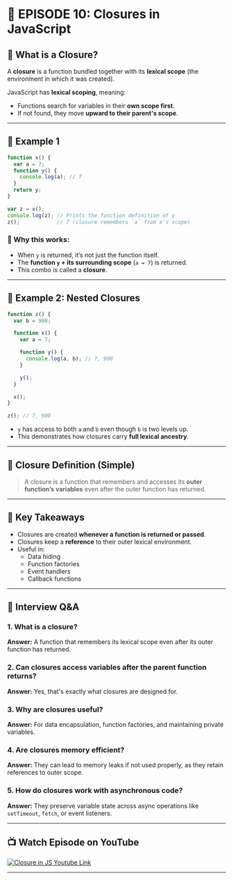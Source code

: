 # 📘 EPISODE 10: Closures in JavaScript

## 🔐 What is a Closure?

A **closure** is a function bundled together with its **lexical scope** (the environment in which it was created).

JavaScript has **lexical scoping**, meaning:
- Functions search for variables in their **own scope first**.
- If not found, they move **upward to their parent's scope**.

---

## 🧪 Example 1

```js
function x() {
  var a = 7;
  function y() {
    console.log(a); // 7
  }
  return y;
}

var z = x();
console.log(z); // Prints the function definition of y
z();            // 7 (closure remembers `a` from x's scope)
```

### 🧠 Why this works:
- When `y` is returned, it’s not just the function itself.
- The **function `y` + its surrounding scope** (`a = 7`) is returned.
- This combo is called a **closure**.

---

## 🧪 Example 2: Nested Closures

```js
function z() {
  var b = 900;

  function x() {
    var a = 7;

    function y() {
      console.log(a, b); // 7, 900
    }

    y();
  }

  x();
}

z(); // 7, 900
```

- `y` has access to both `a` and `b` even though `b` is two levels up.
- This demonstrates how closures carry **full lexical ancestry**.

---

## 💬 Closure Definition (Simple)

> A closure is a function that remembers and accesses its **outer function’s variables** even after the outer function has returned.

---

## 🎯 Key Takeaways

- Closures are created **whenever a function is returned or passed**.
- Closures keep a **reference** to their outer lexical environment.
- Useful in:
  - Data hiding
  - Function factories
  - Event handlers
  - Callback functions

---

## 💬 Interview Q&A

### 1. What is a closure?
**Answer:** A function that remembers its lexical scope even after its outer function has returned.

### 2. Can closures access variables after the parent function returns?
**Answer:** Yes, that's exactly what closures are designed for.

### 3. Why are closures useful?
**Answer:** For data encapsulation, function factories, and maintaining private variables.

### 4. Are closures memory efficient?
**Answer:** They can lead to memory leaks if not used properly, as they retain references to outer scope.

### 5. How do closures work with asynchronous code?
**Answer:** They preserve variable state across async operations like `setTimeout`, `fetch`, or event listeners.

---

## 📺 Watch Episode on YouTube

<a href="https://www.youtube.com/watch?v=qikxEIxsXco&ab_channel=AkshaySaini" target="_blank"><img src="https://img.youtube.com/vi/qikxEIxsXco/0.jpg" 
alt="Closure in JS Youtube Link"/></a>

---